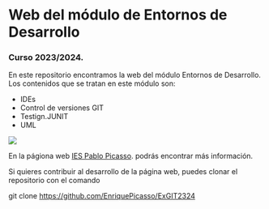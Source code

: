 # Web del módulo de Entornos de Desarrollo
### Curso 2023/2024.
En este repositorio encontramos la web del módulo Entornos de Desarrollo. Los contenidos que se tratan en este módulo son:
- IDEs
- Control de versiones GIT
- Testign.JUNIT
- UML

![](https://fpiespablopicasso.es/wpcontent/uploads/2022/03/LOGOTIPO-IES-PABLO-PICASSO-texto-morado.png)

En la págiona web [IES Pablo Picasso](https://fpiespablopicasso.es/wpcontent/uploads/2022/03/LOGOTIPO-IES-PABLO-PICASSO-texto-morado.png). podrás encontrar más información.

Si quieres contribuir al desarrollo de la página web, puedes clonar el repositorio con el comando

git clone https://github.com/EnriquePicasso/ExGIT2324
